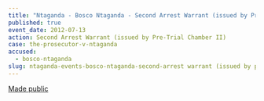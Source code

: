 ```yaml
---
title: "Ntaganda - Bosco Ntaganda - Second Arrest Warrant (issued by Pre-Trial Chamber II)"
published: true
event_date: 2012-07-13
action: Second Arrest Warrant (issued by Pre-Trial Chamber II)
case: the-prosecutor-v-ntaganda
accused:
  - bosco-ntaganda
slug: ntaganda-events-bosco-ntaganda-second-arrest warrant (issued by pre-trial chamber ii)
---
```


[Made public](http://www.icc-cpi.int/iccdocs/doc/doc1441449.pdf)

